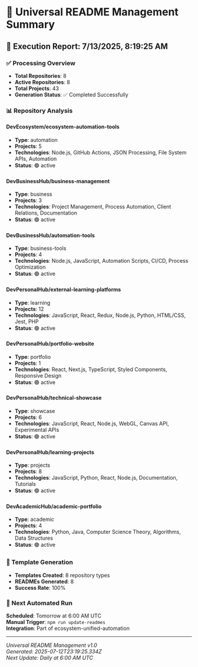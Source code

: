 # 🤖 Universal README Management Summary

## 🚀 Execution Report: 7/13/2025, 8:19:25 AM

### ✅ Processing Overview
- **Total Repositories**: 8
- **Active Repositories**: 8
- **Total Projects**: 43
- **Generation Status**: ✅ Completed Successfully

### 📊 Repository Analysis

#### DevEcosystem/ecosystem-automation-tools
- **Type**: automation
- **Projects**: 5
- **Technologies**: Node.js, GitHub Actions, JSON Processing, File System APIs, Automation
- **Status**: 🟢 active

#### DevBusinessHub/business-management
- **Type**: business
- **Projects**: 3
- **Technologies**: Project Management, Process Automation, Client Relations, Documentation
- **Status**: 🟢 active

#### DevBusinessHub/automation-tools
- **Type**: business-tools
- **Projects**: 4
- **Technologies**: Node.js, JavaScript, Automation Scripts, CI/CD, Process Optimization
- **Status**: 🟢 active

#### DevPersonalHub/external-learning-platforms
- **Type**: learning
- **Projects**: 12
- **Technologies**: JavaScript, React, Redux, Node.js, Python, HTML/CSS, Jest, PHP
- **Status**: 🟢 active

#### DevPersonalHub/portfolio-website
- **Type**: portfolio
- **Projects**: 1
- **Technologies**: React, Next.js, TypeScript, Styled Components, Responsive Design
- **Status**: 🟢 active

#### DevPersonalHub/technical-showcase
- **Type**: showcase
- **Projects**: 6
- **Technologies**: JavaScript, React, Node.js, WebGL, Canvas API, Experimental APIs
- **Status**: 🟢 active

#### DevPersonalHub/learning-projects
- **Type**: projects
- **Projects**: 8
- **Technologies**: JavaScript, Python, React, Node.js, Documentation, Tutorials
- **Status**: 🟢 active

#### DevAcademicHub/academic-portfolio
- **Type**: academic
- **Projects**: 4
- **Technologies**: Python, Java, Computer Science Theory, Algorithms, Data Structures
- **Status**: 🟢 active


### 🎯 Template Generation
- **Templates Created**: 8 repository types
- **READMEs Generated**: 8
- **Success Rate**: 100%

### 🔄 Next Automated Run
**Scheduled**: Tomorrow at 6:00 AM UTC  
**Manual Trigger**: `npm run update-readmes`  
**Integration**: Part of ecosystem-unified-automation

---

*Universal README Management v1.0*  
*Generated: 2025-07-12T23:19:25.334Z*  
*Next Update: Daily at 6:00 AM UTC*
